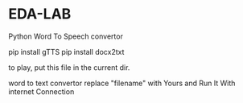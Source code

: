 # EDA-LAB
Python Word To Speech convertor

pip install gTTS
pip install docx2txt

to play, put this file in the current dir.

word to text convertor replace "filename" with Yours and Run It With internet Connection

